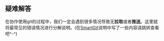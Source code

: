 ## 疑难解答

在协作使用git的过程中，我们一定会遇到很多情况导致无**拉取**或者**推送**。这里就将最常见的错误情况进行分解说明。(在[SmartGit](../../高手进阶/SmartGit的使用说明/)说明中写了一些内容请跳转查看吧\^-\^)
